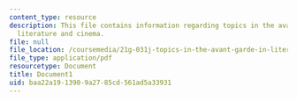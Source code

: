 ```yaml
---
content_type: resource
description: This file contains information regarding topics in the avant-garde in
  literature and cinema.
file: null
file_location: /coursemedia/21g-031j-topics-in-the-avant-garde-in-literature-and-cinema-spring-2003/baa22a1913909a2785cd561ad5a33931_MIT21G_031JS03_lecture1.pdf
file_type: application/pdf
resourcetype: Document
title: Document1
uid: baa22a19-1390-9a27-85cd-561ad5a33931
---
```

